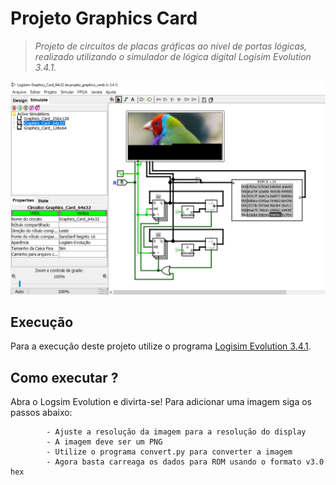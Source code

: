 # Projeto Graphics Card 

<blockquote>
<p><em>Projeto de circuitos de placas gráficas ao nível de portas lógicas, realizado utilizando o simulador de lógica digital Logisim Evolution 3.4.1.</em></p>
</blockquote>  

<p align="center">
    <img src="print-screen.png" width=700>
</p>

## Execução
Para a execução deste projeto utilize o programa <a href="https://github.com/reds-heig/logisim-evolution">Logisim Evolution 3.4.1</a>.

## Como executar ?
Abra o Logsim Evolution e divirta-se! Para adicionar uma imagem siga os passos abaixo:

```
        - Ajuste a resolução da imagem para a resolução do display
        - A imagem deve ser um PNG
        - Utilize o programa convert.py para converter a imagem    
        - Agora basta carreaga os dados para ROM usando o formato v3.0 hex
```
